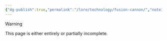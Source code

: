 ```yaml
---
{"dg-publish":true,"permalink":"/lore/technology/fusion-cannon/","noteIcon":"default"}
---
```

  
>[!warning] 
>This page is either entirely or partially incomplete. 

